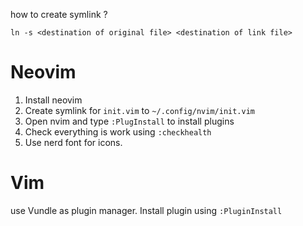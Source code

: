 how to create symlink ?

```
ln -s <destination of original file> <destination of link file>
```

# Neovim
1. Install neovim
2. Create symlink for `init.vim` to `~/.config/nvim/init.vim`
3. Open nvim and type `:PlugInstall` to install plugins
4. Check everything is work using `:checkhealth`
5. Use nerd font for icons.

# Vim
use Vundle as plugin manager. Install plugin using `:PluginInstall`
